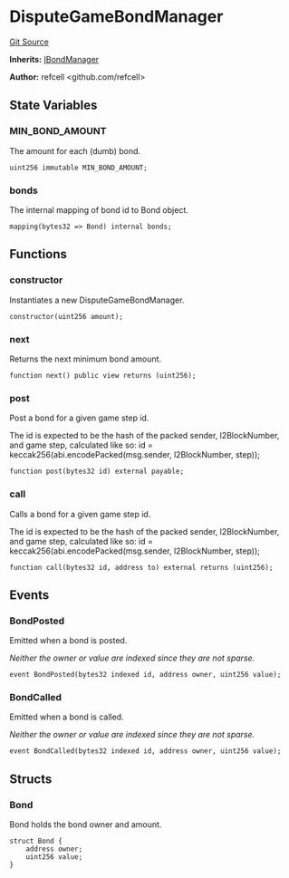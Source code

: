 # DisputeGameBondManager
[Git Source](https://github.com/ethereum-optimism/optimism/blob/eaf1cde5896035c9ff0d32731da1e103f2f1c693/src/DisputeGameBondManager.sol)

**Inherits:**
[IBondManager](/src/interfaces/IBondManager.sol/interface.IBondManager.md)

**Author:**
refcell <github.com/refcell>


## State Variables
### MIN_BOND_AMOUNT
The amount for each (dumb) bond.


```solidity
uint256 immutable MIN_BOND_AMOUNT;
```


### bonds
The internal mapping of bond id to Bond object.


```solidity
mapping(bytes32 => Bond) internal bonds;
```


## Functions
### constructor

Instantiates a new DisputeGameBondManager.


```solidity
constructor(uint256 amount);
```

### next

Returns the next minimum bond amount.


```solidity
function next() public view returns (uint256);
```

### post

Post a bond for a given game step id.

The id is expected to be the hash of the packed sender,
l2BlockNumber, and game step, calculated like so:
id = keccak256(abi.encodePacked(msg.sender, l2BlockNumber, step));


```solidity
function post(bytes32 id) external payable;
```

### call

Calls a bond for a given game step id.

The id is expected to be the hash of the packed sender,
l2BlockNumber, and game step, calculated like so:
id = keccak256(abi.encodePacked(msg.sender, l2BlockNumber, step));


```solidity
function call(bytes32 id, address to) external returns (uint256);
```

## Events
### BondPosted
Emitted when a bond is posted.

*Neither the owner or value are indexed since they are not sparse.*


```solidity
event BondPosted(bytes32 indexed id, address owner, uint256 value);
```

### BondCalled
Emitted when a bond is called.

*Neither the owner or value are indexed since they are not sparse.*


```solidity
event BondCalled(bytes32 indexed id, address owner, uint256 value);
```

## Structs
### Bond
Bond holds the bond owner and amount.


```solidity
struct Bond {
    address owner;
    uint256 value;
}
```

